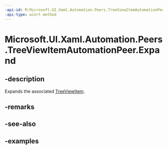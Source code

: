 ```yaml
---
-api-id: M:Microsoft.UI.Xaml.Automation.Peers.TreeViewItemAutomationPeer.Expand
-api-type: winrt method
---
```


<!-- Method syntax.
public void TreeViewItemAutomationPeer.Expand()
-->

# Microsoft.UI.Xaml.Automation.Peers.TreeViewItemAutomationPeer.Expand

## -description

Expands the associated [TreeViewItem](/uwp/api/windows.ui.xaml.controls.treeviewitem).  

## -remarks

## -see-also

## -examples
